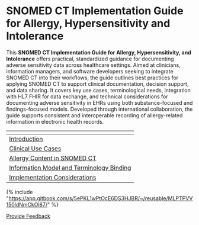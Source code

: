 # SNOMED CT Implementation Guide for Allergy, Hypersensitivity and Intolerance

This **SNOMED CT Implementation Guide for Allergy, Hypersensitivity, and Intolerance** offers practical, standardized guidance for documenting adverse sensitivity data across healthcare settings. Aimed at clinicians, information managers, and software developers seeking to integrate SNOMED CT into their workflows, the guide outlines best practices for applying SNOMED CT to support clinical documentation, decision support, and data sharing. It covers key use cases, terminological needs, integration with HL7 FHIR for data exchange, and technical considerations for documenting adverse sensitivity in EHRs using both substance-focused and findings-focused models. Developed through international collaboration, the guide supports consistent and interoperable recording of allergy-related information in electronic health records.

<table data-view="cards"><thead><tr><th></th></tr></thead><tbody><tr><td><a href="1 introduction/">Introduction</a></td></tr><tr><td><a href="2 clinical-use-case/">Clinical Use Cases</a></td></tr><tr><td><a href="3 allergy-content-in-snomed-ct/">Allergy Content in SNOMED CT</a></td></tr><tr><td><a href="4 information-model-and-terminology-binding/">Information Model and Terminology Binding</a></td></tr><tr><td><a href="5 implementation-considerations/">Implementation Considerations</a></td></tr></tbody></table>

{% include "https://app.gitbook.com/s/5ePKL1wPtOcE6DS3HJBR/~/reusable/MLPTPVV150ldNmCkOl87/" %}






<a href="https://docs.google.com/forms/d/e/1FAIpQLScTmbZIf0UEQwYDkY27EEWBkaiYkHSbR0_9DmFrMLXoQLyL7Q/viewform?usp=pp_url&entry.1767247133=Allergy+IG&entry.670899847=SNOMED%20CT%20Implementation%20Guide%20for%20Allergy%2C%20Hypersensitivity%20and%20Intolerance" class="button primary">Provide Feedback</a>
